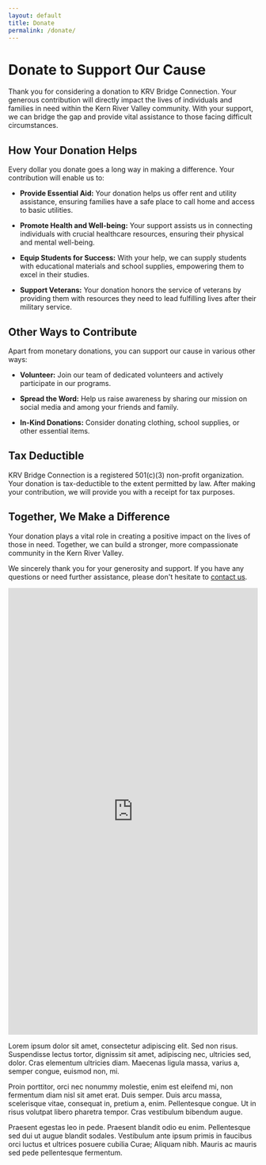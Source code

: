 ```yaml
---
layout: default
title: Donate
permalink: /donate/
---
```

# Donate to Support Our Cause

Thank you for considering a donation to KRV Bridge Connection. Your generous contribution will directly impact the lives of individuals and families in need within the Kern River Valley community. With your support, we can bridge the gap and provide vital assistance to those facing difficult circumstances.

## How Your Donation Helps

Every dollar you donate goes a long way in making a difference. Your contribution will enable us to:

- **Provide Essential Aid:** Your donation helps us offer rent and utility assistance, ensuring families have a safe place to call home and access to basic utilities.

- **Promote Health and Well-being:** Your support assists us in connecting individuals with crucial healthcare resources, ensuring their physical and mental well-being.

- **Equip Students for Success:** With your help, we can supply students with educational materials and school supplies, empowering them to excel in their studies.

- **Support Veterans:** Your donation honors the service of veterans by providing them with resources they need to lead fulfilling lives after their military service.

## Other Ways to Contribute

Apart from monetary donations, you can support our cause in various other ways:

- **Volunteer:** Join our team of dedicated volunteers and actively participate in our programs.

- **Spread the Word:** Help us raise awareness by sharing our mission on social media and among your friends and family.

- **In-Kind Donations:** Consider donating clothing, school supplies, or other essential items.

## Tax Deductible

KRV Bridge Connection is a registered 501(c)(3) non-profit organization. Your donation is tax-deductible to the extent permitted by law. After making your contribution, we will provide you with a receipt for tax purposes.

## Together, We Make a Difference

Your donation plays a vital role in creating a positive impact on the lives of those in need. Together, we can build a stronger, more compassionate community in the Kern River Valley.

We sincerely thank you for your generosity and support. If you have any questions or need further assistance, please don't hesitate to [contact us](/contact/).

<script src="https://donorbox.org/widget.js" paypalExpress="false" crossorigin="anonymous" referrerpolicy="no-referrer" defer=""></script>
<!-- <iframe src="https://donorbox.org/embed/building-a-bridge-to-hope?language=en" name="donorbox" allowpaymentrequest="allowpaymentrequest" seamless="seamless" frameborder="0" scrolling="no" height="900px" width="100%" style="max-width: 500px; min-width: 250px; max-height:none!important" allow="payment"></iframe> -->
<div class="donorbox-container">
  <iframe src="https://donorbox.org/embed/building-a-bridge-to-hope?language=en" name="donorbox" class="donorbox-embed" id="donate" allowpaymentrequest="allowpaymentrequest" seamless="seamless" frameborder="0" scrolling="no" height="900px" width="100%" allow="payment" loading="lazy"></iframe>
  <div class="donorbox-details">
   <p>Lorem ipsum dolor sit amet, consectetur adipiscing elit. Sed non risus. Suspendisse lectus tortor, dignissim sit amet, adipiscing nec, ultricies sed, dolor. Cras elementum ultricies diam. Maecenas ligula massa, varius a, semper congue, euismod non, mi.</p>  
  <p>Proin porttitor, orci nec nonummy molestie, enim est eleifend mi, non fermentum diam nisl sit amet erat. Duis semper. Duis arcu massa, scelerisque vitae, consequat in, pretium a, enim. Pellentesque congue. Ut in risus volutpat libero pharetra tempor. Cras vestibulum bibendum augue.</p>  
  <p>Praesent egestas leo in pede. Praesent blandit odio eu enim. Pellentesque sed dui ut augue blandit sodales. Vestibulum ante ipsum primis in faucibus orci luctus et ultrices posuere cubilia Curae; Aliquam nibh. Mauris ac mauris sed pede pellentesque fermentum.</p>
  </div>
</div>
